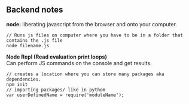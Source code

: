 ## Backend notes

__node:__ liberating javascript from the browser and onto your computer.
```
// Runs js files on computer where you have to be in a folder that contains the .js file
node filename.js
```
__Node Repl (Read evaluation print loops)__ <br> Can perform JS commands on the console and get results.
<br>
```
// creates a location where you can store many packages aka dependencies.
npm init
// importing packages/ like in pythom
var userDefinedName = require('moduleName');
```
